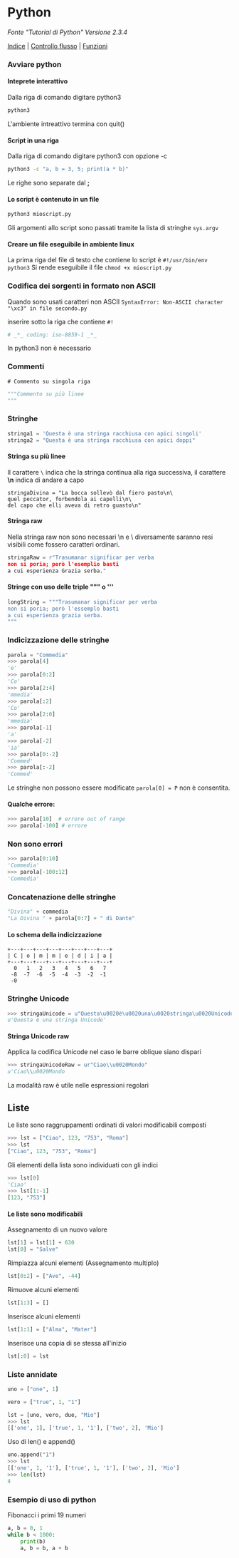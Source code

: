 # Python
_Fonte "Tutorial di Python" Versione 2.3.4_

[Indice](readme.md) | [Controllo flusso](flusso.md) | [Funzioni](funzioni.md)

### Avviare python

#### Inteprete interattivo
Dalla riga di comando digitare python3
```BASH
python3
```
L'ambiente intreattivo termina con quit()

#### Script in una riga
Dalla riga di comando digitare python3 con opzione -c
```BASH
python3 -c "a, b = 3, 5; print(a * b)"
```
Le righe sono separate dal __;__

#### Lo script è contenuto in un file
```BASH
python3 mioscript.py
```
Gli argomenti allo script sono passati tramite la lista di stringhe `sys.argv`

#### Creare un file eseguibile in ambiente linux

La prima riga del file di testo che contiene lo script è
`#!/usr/bin/env python3`
Si rende eseguibile il file
`chmod +x mioscript.py`

### Codifica dei sorgenti in formato non ASCII

Quando sono usati caratteri non ASCII 
`SyntaxError: Non-ASCII character "\xc3" in file secondo.py`

inserire sotto la riga che contiene `#!`
```PYTHON
# _*_ coding: iso-8859-1 _*_
```
In python3 non è necessario

### Commenti

`# Commento su singola riga `

```PYTHON
"""Commento su più linee
"""
```

### Stringhe
```PYTHON
stringa1 = 'Questa è una stringa racchiusa con apici singoli'
stringa2 = "Questa è una stringa racchiusa con apici doppi"
```
#### Stringa su più linee
Il carattere `\` indica che la stringa continua alla riga successiva, il carattere
__\n__ indica di andare a capo
```
stringaDivina = "La bocca sollevò dal fiero pasto\n\
quel peccator, forbendola ai capelli\n\
del capo che elli aveva di retro guasto\n"
```
#### Stringa raw
Nella stringa raw non sono necessari \n e \ diversamente saranno resi visibili
come fossero caratteri ordinari. 

```PYTHON
stringaRaw = r"Trasumanar significar per verba
non si poria; però l'esemplio basti
a cui esperienza Grazia serba."
```

#### Stringe con uso delle triple """  o ''' 
```PYTHON
longString = """Trasumanar significar per verba
non si poria; però l'essemplo basti
a cui esperienza grazia serba.
"""
```

### Indicizzazione delle stringhe
```PYTHON
parola = "Commedia" 
>>> parola[4]
'e'
>>> parola[0:2]
'Co'
>>> parola[2:4]
'mmedia'
>>> parola[:2]
'Co'
>>> parola[2:0]
'mmedia'
>>> parola[-1]
'a'
>>> parola[-2]
'ia'
>>> parola[0:-2]
'Commed'
>>> parola[:-2]
'Commed'
```
Le stringhe non possono essere modificate `parola[0] = P` non è consentita.

#### Qualche errore:
```PYTHON
>>> parola[10]  # errore out of range
>>> parola[-100] # errore
```
### Non sono errori
```PYTHON
>>> parola[0:10]
'Commedia'
>>> parola[-100:12] 
'Commedia'
```
### Concatenazione delle stringhe
```PYTHON
"Divina" + commedia
"La Divina " + parola[0:7] + " di Dante"

```
#### Lo schema della indicizzazione 

```
+---+---+---+---+---+---+---+---+
| C | o | m | m | e | d | i | a |
+---+---+---+---+---+---+---+---+
  0   1   2   3   4   5   6   7
 -8  -7  -6  -5  -4  -3  -2  -1
 -0 
```
### Stringhe Unicode
```PYTHON
>>> stringaUnicode = u"Questa\u0020è\u0020una\u0020stringa\u0020Unicode"
u'Questa è una stringa Unicode'
```
#### Stringa Unicode raw
Applica la codifica Unicode nel caso le barre oblique siano dispari
```PYTHON
>>> stringaUnicodeRaw = ur"Ciao\\u0020Mondo"
u'Ciao\\u0020Mondo
```
La modalità raw è utile nelle espressioni regolari

## Liste

Le liste sono raggruppamenti ordinati di valori modificabili composti

```PYTHON
>>> lst = ["Ciao", 123, "753", "Roma"]
>>> lst
["Ciao", 123, "753", "Roma"]
```
Gli elementi della lista sono individuati con gli indici

```PYTHON
>>> lst[0]
'Ciao'
>>> lst[1:-1]
[123, "753"]
```
#### Le liste sono modificabili
Assegnamento di un nuovo valore
```PYTHON
lst[1] = lst[1] + 630
lst[0] = "Salve"
```
Rimpiazza alcuni elementi (Assegnamento multiplo)
```PYTHON
lst[0:2] = ["Ave", -44]
```
Rimuove alcuni elementi 
```PYTHON
lst[1:3] = []
```
Inserisce alcuni elementi
```PYTHON
lst[1:1] = ["Alma", "Mater"]
```
Inserisce una copia di se stessa all'inizio
```PYTHON
lst[:0] = lst
```
### Liste annidate
```PYTHON
uno = ["one", 1]

vero = ["true", 1, "1"]

lst = [uno, vero, due, "Mio"]
>>> lst 
[['one', 1], ['true', 1, '1'], ['two', 2], 'Mio']
```
Uso di len() e append()
```PYTHON
uno.append("1")
>>> lst 
[['one', 1, '1'], ['true', 1, '1'], ['two', 2], 'Mio']
>>> len(lst)
4
```

### Esempio di uso di python
Fibonacci i primi 19 numeri

```PYTHON
a, b = 0, 1
while b < 1000:
    print(b)
    a, b = b, a + b
```









